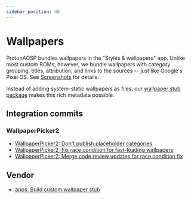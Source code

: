 ```yaml
---
sidebar_position: 40
---
```


# Wallpapers

ProtonAOSP bundles wallpapers in the "Styles & wallpapers" app. Unlike most custom ROMs, however, we bundle wallpapers with category grouping, titles, attribution, and links to the sources -- just like Google's Pixel OS. See [Screenshots](discover/screenshots.mdx#wallpapers) for details.

Instead of adding system-static wallpapers as files, our [wallpaper stub package](https://github.com/ProtonAOSP/android_packages_apps_ProtonWallpaperStub) makes this rich metadata possible.

## Integration commits

### WallpaperPicker2

- [WallpaperPicker2: Don't publish placeholder categories](https://github.com/ProtonAOSP/android_packages_apps_ProtonWallpaperStub/commit/29d7d02)
- [WallpaperPicker2: Fix race condition for fast-loading wallpapers](https://github.com/ProtonAOSP/android_packages_apps_ProtonWallpaperStub/commit/6fc7268)
- [WallpaperPicker2: Merge code review updates for race condition fix](https://github.com/ProtonAOSP/android_packages_apps_ProtonWallpaperStub/commit/822cdbb)

## Vendor

- [apps: Build custom wallpaper stub](https://github.com/ProtonAOSP/android_vendor_proton/commit/e612f4e)
